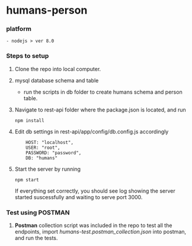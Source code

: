 # humans-person
### platform
    - nodejs > ver 8.0
### Steps to setup 

1. Clone the repo into local computer.
2. mysql database schema and table 
    - run the scripts in db folder to create humans schema and person table.
3. Navigate to rest-api folder where the package.json is located, and run 
    ```
    npm install

    ```
4. Edit db settings in rest-api/app/config/db.config.js accordingly
    ```
        HOST: "localhost",
        USER: "root",
        PASSWORD: "password",
        DB: "humans"
    ```

5. Start the server by running 
    ```
    npm start
    ```
    If everything set correctly, you should see log showing the server started suscessfully and waiting to serve port 3000.

### Test using POSTMAN

1. **Postman** collection script was included in the repo to test all the endpoints, import _humans-test.postman_collection.json_ into postman, and run the tests.